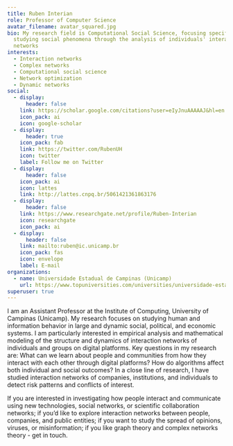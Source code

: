 ```yaml
---
title: Ruben Interian
role: Professor of Computer Science
avatar_filename: avatar_squared.jpg
bio: My research field is Computational Social Science, focusing specifically on
  studying social phenomena through the analysis of individuals' interaction
  networks
interests:
  - Interaction networks
  - Complex networks
  - Computational social science
  - Network optimization
  - Dynamic networks
social:
  - display:
      header: false
    link: https://scholar.google.com/citations?user=eIyJnuAAAAAJ&hl=en
    icon_pack: ai
    icon: google-scholar
  - display:
      header: true
    icon_pack: fab
    link: https://twitter.com/RubenUH
    icon: twitter
    label: Follow me on Twitter
  - display:
      header: false
    icon_pack: ai
    icon: lattes
    link: http://lattes.cnpq.br/5061421361863176
  - display:
      header: false
    link: https://www.researchgate.net/profile/Ruben-Interian
    icon: researchgate
    icon_pack: ai
  - display:
      header: false
    link: mailto:ruben@ic.unicamp.br
    icon_pack: fas
    icon: envelope
    label: E-mail
organizations:
  - name: Universidade Estadual de Campinas (Unicamp)
    url: https://www.topuniversities.com/universities/universidade-estadual-de-campinas-unicamp
superuser: true
---
```

I am an Assistant Professor at the Institute of Computing, University of Campinas (Unicamp). My research focuses on studying human and information behavior in large and dynamic social, political, and economic systems. I am particularly interested in empirical analysis and mathematical modeling of the structure and dynamics of interaction networks of individuals and groups on digital platforms. Key questions in my research are: What can we learn about people and communities from how they interact with each other through digital platforms? How do algorithms affect both individual and social outcomes? In a close line of research, I have studied interaction networks of companies, institutions, and individuals to detect risk patterns and conflicts of interest. 

If you are interested in investigating how people interact and communicate using new technologies, social networks, or scientific collaboration networks; if you’d like to explore interaction networks between people, companies, and public entities; if you want to study the spread of opinions, viruses, or misinformation; if you like graph theory and complex networks theory - get in touch.